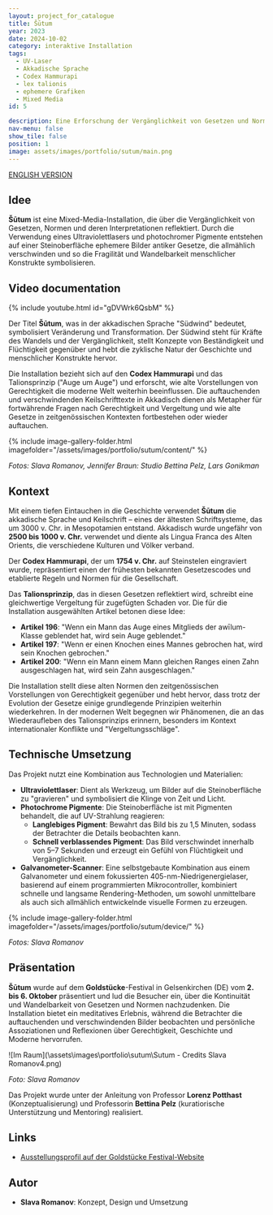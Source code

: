 ```yaml
---
layout: project_for_catalogue
title: Šūtum
year: 2023
date: 2024-10-02
category: interaktive Installation
tags:
  - UV-Laser
  - Akkadische Sprache
  - Codex Hammurapi  
  - lex talionis
  - ephemere Grafiken
  - Mixed Media
id: 5

description: Eine Erforschung der Vergänglichkeit von Gesetzen und Normen durch ephemere Lichtgravuren auf Stein
nav-menu: false
show_tile: false
position: 1
image: assets/images/portfolio/sutum/main.png
---
```


[ENGLISH VERSION](https://www.slavaromanov.art/interactive%20installation/2024/10/02/Sutum.html)

## Idee

**Šūtum** ist eine Mixed-Media-Installation, die über die Vergänglichkeit von Gesetzen, Normen und deren Interpretationen reflektiert. Durch die Verwendung eines Ultraviolettlasers und photochromer Pigmente entstehen auf einer Steinoberfläche ephemere Bilder antiker Gesetze, die allmählich verschwinden und so die Fragilität und Wandelbarkeit menschlicher Konstrukte symbolisieren.

<!-- ![Ein Stein](\assets\images\portfolio\sutum\Sutum - Credits Slava Romanov1.png)
*Foto: Slava Romanov* -->

## Video documentation
{% include youtube.html id="gDVWrk6QsbM" %}

Der Titel **Šūtum**, was in der akkadischen Sprache "Südwind" bedeutet, symbolisiert Veränderung und Transformation. Der Südwind steht für Kräfte des Wandels und der Vergänglichkeit, stellt Konzepte von Beständigkeit und Flüchtigkeit gegenüber und hebt die zyklische Natur der Geschichte und menschlicher Konstrukte hervor.

Die Installation bezieht sich auf den **Codex Hammurapi** und das Talionsprinzip ("Auge um Auge") und erforscht, wie alte Vorstellungen von Gerechtigkeit die moderne Welt weiterhin beeinflussen. Die auftauchenden und verschwindenden Keilschrifttexte in Akkadisch dienen als Metapher für fortwährende Fragen nach Gerechtigkeit und Vergeltung und wie alte Gesetze in zeitgenössischen Kontexten fortbestehen oder wieder auftauchen.

{% include image-gallery-folder.html imagefolder="/assets/images/portfolio/sutum/content/" %}

*Fotos: Slava Romanov, Jennifer Braun: Studio Bettina Pelz, Lars Gonikman*

## Kontext

Mit einem tiefen Eintauchen in die Geschichte verwendet **Šūtum** die akkadische Sprache und Keilschrift – eines der ältesten Schriftsysteme, das um 3000 v. Chr. in Mesopotamien entstand. Akkadisch wurde ungefähr von **2500 bis 1000 v. Chr.** verwendet und diente als Lingua Franca des Alten Orients, die verschiedene Kulturen und Völker verband.

Der **Codex Hammurapi**, der um **1754 v. Chr.** auf Steinstelen eingraviert wurde, repräsentiert einen der frühesten bekannten Gesetzescodes und etablierte Regeln und Normen für die Gesellschaft.

Das **Talionsprinzip**, das in diesen Gesetzen reflektiert wird, schreibt eine gleichwertige Vergeltung für zugefügten Schaden vor. Die für die Installation ausgewählten Artikel betonen diese Idee:

- **Artikel 196**: "Wenn ein Mann das Auge eines Mitglieds der awīlum-Klasse geblendet hat, wird sein Auge geblendet."
- **Artikel 197**: "Wenn er einen Knochen eines Mannes gebrochen hat, wird sein Knochen gebrochen."
- **Artikel 200**: "Wenn ein Mann einem Mann gleichen Ranges einen Zahn ausgeschlagen hat, wird sein Zahn ausgeschlagen."

Die Installation stellt diese alten Normen den zeitgenössischen Vorstellungen von Gerechtigkeit gegenüber und hebt hervor, dass trotz der Evolution der Gesetze einige grundlegende Prinzipien weiterhin wiederkehren. In der modernen Welt begegnen wir Phänomenen, die an das Wiederaufleben des Talionsprinzips erinnern, besonders im Kontext internationaler Konflikte und "Vergeltungsschläge".

## Technische Umsetzung

Das Projekt nutzt eine Kombination aus Technologien und Materialien:

- **Ultraviolettlaser**: Dient als Werkzeug, um Bilder auf die Steinoberfläche zu "gravieren" und symbolisiert die Klinge von Zeit und Licht.
- **Photochrome Pigmente**: Die Steinoberfläche ist mit Pigmenten behandelt, die auf UV-Strahlung reagieren:
  - **Langlebiges Pigment**: Bewahrt das Bild bis zu 1,5 Minuten, sodass der Betrachter die Details beobachten kann.
  - **Schnell verblassendes Pigment**: Das Bild verschwindet innerhalb von 5–7 Sekunden und erzeugt ein Gefühl von Flüchtigkeit und Vergänglichkeit.
- **Galvanometer-Scanner**: Eine selbstgebaute Kombination aus einem Galvanometer und einem fokussierten 405-nm-Niedrigenergielaser, basierend auf einem programmierten Mikrocontroller, kombiniert schnelle und langsame Rendering-Methoden, um sowohl unmittelbare als auch sich allmählich entwickelnde visuelle Formen zu erzeugen.

{% include image-gallery-folder.html imagefolder="/assets/images/portfolio/sutum/device/" %}

*Fotos: Slava Romanov*

## Präsentation

**Šūtum** wurde auf dem **Goldstücke**-Festival in Gelsenkirchen (DE) vom **2. bis 6. Oktober** präsentiert und lud die Besucher ein, über die Kontinuität und Wandelbarkeit von Gesetzen und Normen nachzudenken. Die Installation bietet ein meditatives Erlebnis, während die Betrachter die auftauchenden und verschwindenden Bilder beobachten und persönliche Assoziationen und Reflexionen über Gerechtigkeit, Geschichte und Moderne hervorrufen.

![Im Raum](\assets\images\portfolio\sutum\Sutum - Credits Slava Romanov4.png)

*Foto: Slava Romanov*

Das Projekt wurde unter der Anleitung von Professor **Lorenz Potthast** (Konzeptualisierung) und Professorin **Bettina Pelz** (kuratiorische Unterstützung und Mentoring) realisiert.

## Links

- [Ausstellungsprofil auf der Goldstücke Festival-Website](https://2024.goldstuecke.net/de/slava-romanov/)

## Autor

- **Slava Romanov**: Konzept, Design und Umsetzung